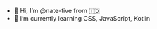 - 👋 Hi, I’m @nate-tive from :indonesia:
- 🌱 I’m currently learning CSS, JavaScript, Kotlin

<!---
nate-tive/nate-tive is a ✨ special ✨ repository because its `README.md` (this file) appears on your GitHub profile.
You can click the Preview link to take a look at your changes.
--->
